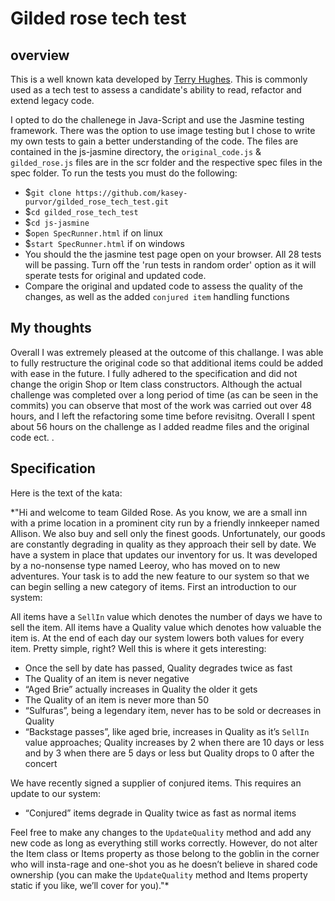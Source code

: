 # Gilded rose tech test
## overview
This is a well known kata developed by [Terry Hughes](http://iamnotmyself.com/2011/02/13/refactor-this-the-gilded-rose-kata/). This is commonly used as a tech test to assess a candidate's ability to read, refactor and extend legacy code.

I opted to do the challenege in Java-Script and use the Jasmine testing framework. There was the option to use image testing but I chose to write my own tests to gain a better understanding of the code. 
The files are contained in the js-jasmine directory, the `original_code.js` & `gilded_rose.js` files are in the scr folder and the respective spec files in the spec folder. To run the tests you must do the following: 

- $`git clone https://github.com/kasey-purvor/gilded_rose_tech_test.git`
- $`cd gilded_rose_tech_test`
- $`cd js-jasmine`
- $`open SpecRunner.html` if on linux
- $`start SpecRunner.html` if on windows
- You should the the jasmine test page open on your browser. All 28 tests will be passing. Turn off the 'run tests in random order' option as it will sperate tests for original and updated code. 
- Compare the original and updated code to assess the quality of the changes, as well as the added `conjured item` handling functions

## My thoughts
Overall I was extremely pleased at the outcome of this challange. I was able to fully restructure the original code so that additional items could be added with ease in the future. I fully adhered to the specification and did not change the origin Shop or Item class constructors. 
Although the actual challenge was completed over a long period of time (as can be seen in the commits) you can observe that most of the work was carried out over 48 hours, and I left the refactoring some time before revisitng. Overall I spent about 56 hours on the challenge as I added readme files and the original code ect. . 

## Specification 
Here is the text of the kata:

*"Hi and welcome to team Gilded Rose. As you know, we are a small inn with a prime location in a prominent city run by a friendly innkeeper named Allison. We also buy and sell only the finest goods. Unfortunately, our goods are constantly degrading in quality as they approach their sell by date. We have a system in place that updates our inventory for us. It was developed by a no-nonsense type named Leeroy, who has moved on to new adventures. Your task is to add the new feature to our system so that we can begin selling a new category of items. First an introduction to our system:

All items have a `SellIn` value which denotes the number of days we have to sell the item. All items have a Quality value which denotes how valuable the item is. At the end of each day our system lowers both values for every item. Pretty simple, right? Well this is where it gets interesting:

- Once the sell by date has passed, Quality degrades twice as fast
- The Quality of an item is never negative
- “Aged Brie” actually increases in Quality the older it gets
- The Quality of an item is never more than 50
- “Sulfuras”, being a legendary item, never has to be sold or decreases in Quality
- “Backstage passes”, like aged brie, increases in Quality as it’s `SellIn` value approaches; Quality increases by 2 when there are 10 days or less and by 3 when there are 5 days or less but Quality drops to 0 after the concert

We have recently signed a supplier of conjured items. This requires an update to our system:

* “Conjured” items degrade in Quality twice as fast as normal items

Feel free to make any changes to the `UpdateQuality` method and add any new code as long as everything still works correctly. However, do not alter the Item class or Items property as those belong to the goblin in the corner who will insta-rage and one-shot you as he doesn’t believe in shared code ownership (you can make the `UpdateQuality` method and Items property static if you like, we’ll cover for you)."*
